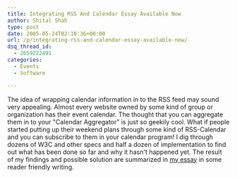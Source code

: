 ```yaml
---
title: Integrating RSS And Calendar Essay Available Now
author: Shital Shah
type: post
date: 2005-05-24T02:10:36+00:00
url: /p/integrating-rss-and-calendar-essay-available-now/
dsq_thread_id:
  - 2659222491
categories:
  - Events
  - Software

---
```

The idea of wrapping calendar information in to the RSS feed may sound very appealing. Almost every website owned by some kind of group or organization has their event calendar. The thought that you can aggregate them in to your "Calendar Aggregator" is just so geekily cool. What if people started putting up their weekend plans through some kind of RSS-Calendar and you can subscribe to them in your calendar program! I dig through dozens of W3C and other specs and half a dozen of implementation to find out what has been done so far and why it hasn't happened yet. The result of my findings and possible solution are summarized in [my essay][1] in some reader friendly writing.

 [1]: /p/integrating-rss-and-calendar/